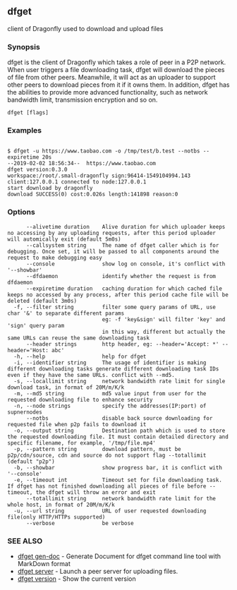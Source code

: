 ## dfget

client of Dragonfly used to download and upload files

### Synopsis


dfget is the client of Dragonfly which takes a role of peer in a P2P network.
When user triggers a file downloading task, dfget will download the pieces of
file from other peers. Meanwhile, it will act as an uploader to support other
peers to download pieces from it if it owns them. In addition, dfget has the
abilities to provide more advanced functionality, such as network bandwidth
limit, transmission encryption and so on.

```
dfget [flags]
```

### Examples

```

$ dfget -u https://www.taobao.com -o /tmp/test/b.test --notbs --expiretime 20s
--2019-02-02 18:56:34--  https://www.taobao.com
dfget version:0.3.0
workspace:/root/.small-dragonfly sign:96414-1549104994.143
client:127.0.0.1 connected to node:127.0.0.1
start download by dragonfly
download SUCCESS(0) cost:0.026s length:141898 reason:0

```

### Options

```
      --alivetime duration    Alive duration for which uploader keeps no accessing by any uploading requests, after this period uploader will automically exit (default 5m0s)
      --callsystem string     The name of dfget caller which is for debugging. Once set, it will be passed to all components around the request to make debugging easy
      --console               show log on console, it's conflict with '--showbar'
      --dfdaemon              identify whether the request is from dfdaemon
      --expiretime duration   caching duration for which cached file keeps no accessed by any process, after this period cache file will be deleted (default 3m0s)
  -f, --filter string         filter some query params of URL, use char '&' to separate different params
                              eg: -f 'key&sign' will filter 'key' and 'sign' query param
                              in this way, different but actually the same URLs can reuse the same downloading task
      --header strings        http header, eg: --header='Accept: *' --header='Host: abc'
  -h, --help                  help for dfget
  -i, --identifier string     The usage of identifier is making different downloading tasks generate different downloading task IDs even if they have the same URLs. conflict with --md5.
  -s, --locallimit string     network bandwidth rate limit for single download task, in format of 20M/m/K/k
  -m, --md5 string            md5 value input from user for the requested downloading file to enhance security
  -n, --node strings          specify the addresses(IP:port) of supnernodes
      --notbs                 disable back source downloading for requested file when p2p fails to download it
  -o, --output string         Destination path which is used to store the requested downloading file. It must contain detailed directory and specific filename, for example, '/tmp/file.mp4'
  -p, --pattern string        download pattern, must be p2p/cdn/source, cdn and source do not support flag --totallimit (default "p2p")
  -b, --showbar               show progress bar, it is conflict with '--console'
  -e, --timeout int           Timeout set for file downloading task. If dfget has not finished downloading all pieces of file before --timeout, the dfget will throw an error and exit
      --totallimit string     network bandwidth rate limit for the whole host, in format of 20M/m/K/k
  -u, --url string            URL of user requested downloading file(only HTTP/HTTPs supported)
      --verbose               be verbose
```

### SEE ALSO

* [dfget gen-doc](dfget_gen-doc.md)	 - Generate Document for dfget command line tool with MarkDown format
* [dfget server](dfget_server.md)	 - Launch a peer server for uploading files.
* [dfget version](dfget_version.md)	 - Show the current version

